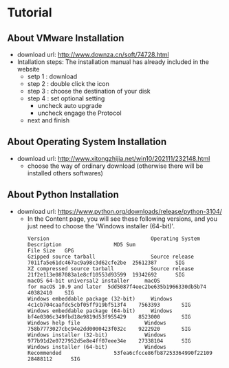 # Tutorial
## About VMware Installation
* download url: http://www.downza.cn/soft/74728.html
* Intallation steps: The installation manual has already included in the website
  * setp 1 : download
  * step 2 : double click the icon
  * step 3 : choose the destination of your disk
  * step 4 : set optional setting
    * uncheck auto upgrade
    * uncheck engage the Protocol
  * next and finish 
## About Operating System Installation
* download url: http://www.xitongzhijia.net/win10/202111/232148.html
  * choose the way of ordinary download (otherwise there will be installed others softwares)
## About Python Installation
* download url: https://www.python.org/downloads/release/python-3104/
  * In the Content page, you will see these following versions, and you just need to choose the 'Windows installer (64-bit)'.
    ```
    Version 	                            Operating System 	    Description 	            MD5 Sum 	                        File Size 	GPG
    Gzipped source tarball  	            Source release 		                              7011fa5e61dc467ac9a98c3d62cfe2be 	25612387 	  SIG
    XZ compressed source tarball 	        Source release 		                              21f2e113e087083a1e8cf10553d93599 	19342692 	  SIG
    macOS 64-bit universal2 installer 	  macOS 	              for macOS 10.9 and later 	5dd5087f4eec2be635b1966330db5b74 	40382410  	SIG
    Windows embeddable package (32-bit) 	Windows 		                                    4c1cb704caafdc5cbf05ff919bf513f4 	7563393 	  SIG
    Windows embeddable package (64-bit) 	Windows 		                                    bf4e0306c349fbd18e9819d53f955429 	8523000 	  SIG
    Windows help file 	                  Windows 		                                    758b7773027cbc94e2dd0000423f032c 	9222920 	  SIG
    Windows installer (32-bit)        	  Windows 		                                    977b91d2e0727952d5e8e4ff07eee34e 	27338104 	  SIG
    Windows installer (64-bit) 	          Windows 	            Recommended 	            53fea6cfcce86fb87253364990f22109 	28488112 	  SIG
    ```
 
